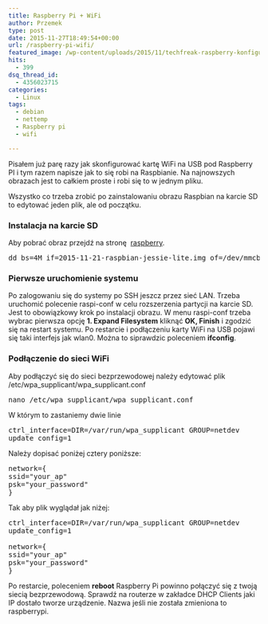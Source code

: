 ```yaml
---
title: Raspberry Pi + WiFi
author: Przemek
type: post
date: 2015-11-27T18:49:54+00:00
url: /raspberry-pi-wifi/
featured_image: /wp-content/uploads/2015/11/techfreak-raspberry-konfiguracja-wifi-624x468.jpg
hits:
  - 399
dsq_thread_id:
  - 4356023715
categories:
  - Linux
tags:
  - debian
  - nettemp
  - Raspberry pi
  - wifi

---
```

Pisałem już parę razy jak skonfigurować kartę WiFi na USB pod Raspberry PI i tym razem napisze jak to się robi na Raspbianie. Na najnowszych obrazach jest to całkiem proste i robi się to w jednym pliku.

<!--more-->

Wszystko co trzeba zrobić po zainstalowaniu obrazu Raspbian na karcie SD to edytować jeden plik, ale od początku.

### Instalacja na karcie SD

Aby pobrać obraz przejdź na stronę  <a href="https://www.raspberrypi.org/downloads/raspbian/" target="_blank">raspberry</a>.

<pre>dd bs=4M if=2015-11-21-raspbian-jessie-lite.img of=/dev/mmcblk</pre>

### Pierwsze uruchomienie systemu

Po zalogowaniu się do systemy po SSH jeszcz przez sieć LAN. Trzeba uruchomić polecenie raspi-conf w celu rozszerzenia partycji na karcie SD. Jest to obowiązkowy krok po instalacji obrazu. W menu raspi-conf trzeba wybrac pierwsza opcję **1. Expand Filesystem** kliknąć **OK, Finish** i zgodzić się na restart systemu. Po restarcie i podłączeniu karty WiFi na USB pojawi się taki interfejs jak wlan0. Można to siprawdzic poleceniem **ifconfig**.

### Podłączenie do sieci WiFi

Aby podłączyć się do sieci bezprzewodowej należy edytować plik /etc/wpa\_supplicant/wpa\_supplicant.conf

<pre>nano /etc/wpa_supplicant/wpa_supplicant.conf</pre>

W którym to zastaniemy dwie linie

<pre>ctrl_interface=DIR=/var/run/wpa_supplicant GROUP=netdev
update_config=1</pre>

Należy dopisać poniżej cztery poniższe:

<pre>network={
ssid="your_ap"
psk="your_password"
}</pre>

Tak aby plik wyglądał jak niżej:

<pre>ctrl_interface=DIR=/var/run/wpa_supplicant GROUP=netdev
update_config=1

network={
ssid="your_ap"
psk="your_password"
}</pre>

Po restarcie, poleceniem **reboot** Raspberry Pi powinno połączyć się z twoją siecią bezprzewodową. Sprawdź na routerze w zakładce DHCP Clients jaki IP dostało tworze urządzenie. Nazwa jeśli nie została zmieniona to raspberrypi.